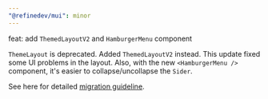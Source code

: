 ```yaml
---
"@refinedev/mui": minor
---
```


feat: add `ThemedLayoutV2` and `HamburgerMenu` component

`ThemeLayout` is deprecated. Added `ThemedLayoutV2` instead. This update fixed some UI problems in the layout. Also, with the new `<HamburgerMenu />` component, it's easier to collapse/uncollapse the `Sider`.

See here for detailed [migration guideline](https://refine.dev/docs/api-reference/mui/components/mui-themed-layout/#migrate-themedlayout-to-themedlayoutv2).